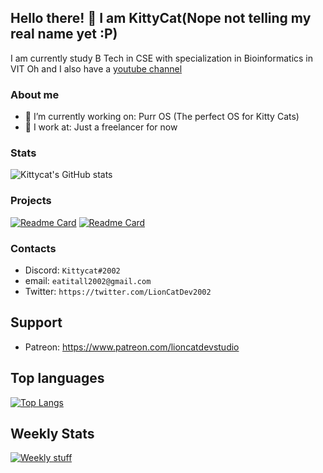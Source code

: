 ## Hello there! 👋 I am KittyCat(Nope not telling my real name yet :P)
I am currently study B Tech in CSE with specialization in Bioinformatics in VIT
Oh and I also have a [youtube channel](https://www.youtube.com/channel/UCXZejZkv7CLfcC8HZFryO3Q)

<!--
**Lioncat2002/Lioncat2002** is a ✨ _special_ ✨ repository because its `README.md` (this file) appears on your GitHub profile.-->

### About me
- 🔭 I’m currently working on: Purr OS (The perfect OS for Kitty Cats)
- 💼 I work at:  Just a freelancer for now

### Stats
![Kittycat's GitHub stats](https://github-readme-stats.vercel.app/api?username=Lioncat2002&count_private=true)



### Projects
[![Readme Card](https://github-readme-stats.vercel.app/api/pin/?username=Lioncat2002&repo=pylcanim)](https://github.com/Lioncat2002/pylcanim)
[![Readme Card](https://github-readme-stats.vercel.app/api/pin/?username=Lioncat2002&repo=purrOS-reboot)](https://github.com/Lioncat2002/purrOS-reboot)


### Contacts
- Discord: `Kittycat#2002`
- email: `eatitall2002@gmail.com`
- Twitter: `https://twitter.com/LionCatDev2002`

## Support
- Patreon: https://www.patreon.com/lioncatdevstudio

## Top languages
[![Top Langs](https://github-readme-stats.vercel.app/api/top-langs/?username=Lioncat2002&langs_count=8)](https://github.com/anuraghazra/github-readme-stats)



## Weekly Stats
[![Weekly stuff](https://github-readme-stats.vercel.app/api/wakatime?username=Lioncat2002)](https://github.com/anuraghazra/github-readme-stats)

